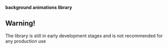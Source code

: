 **background animations library**

## Warning!

The library is still in early development stages and is not recommended for any production use

